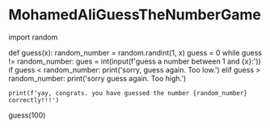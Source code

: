 # MohamedAliGuessTheNumberGame


import random

def guess(x):
    random_number = random.randint(1, x)
    guess = 0
    while guess != random_number:
        gues = int(input(f'guess a number between 1 and {x}:'))
        if guess < random_number:
            print('sorry, guess again. Too low.')
        elif guess > random_number:
            print('sorry guess again. Too high.')

    print(f'yay, congrats. you have guessed the number {random_number} correctly!!!')

guess(100)
